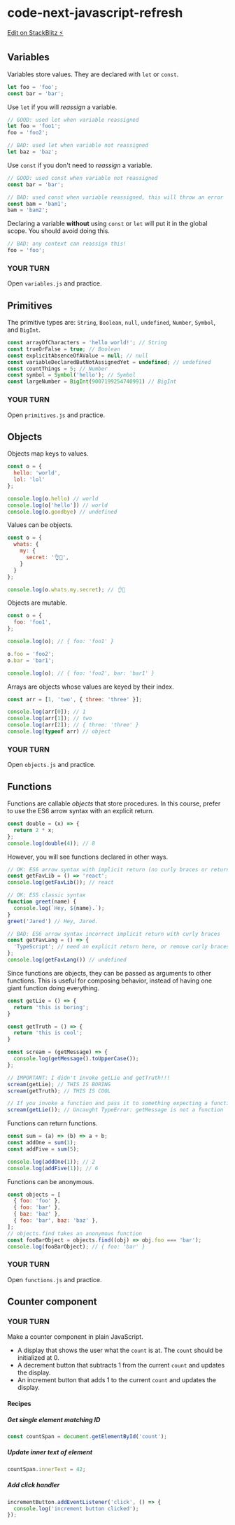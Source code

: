 # code-next-javascript-refresh

[Edit on StackBlitz ⚡️](https://stackblitz.com/edit/web-platform-qhwrl1)

## Variables

Variables store values. They are declared with `let` or `const`.

```js
let foo = 'foo';
const bar = 'bar';
```

Use `let` if you will _reassign_ a variable.

```js
// GOOD: used let when variable reassigned
let foo = 'foo1';
foo = 'foo2';

// BAD: used let when variable not reassigned
let baz = 'baz';
```

Use `const` if you don't need to _reassign_ a variable.

```js
// GOOD: used const when variable not reassigned
const bar = 'bar';

// BAD: used const when variable reassigned, this will throw an error
const bam = 'bam1';
bam = 'bam2';
```

Declaring a variable **without** using `const` or `let` will put it in the global scope. You should avoid doing this.

```js
// BAD: any context can reassign this!
foo = 'foo';
```

### YOUR TURN

Open `variables.js` and practice.

## Primitives

The primitive types are: `String`, `Boolean`, `null`, `undefined`, `Number`, `Symbol`, and `BigInt`.

```js
const arrayOfCharacters = 'hello world!'; // String
const trueOrFalse = true; // Boolean
const explicitAbsenceOfAValue = null; // null
const variableDeclaredButNotAssignedYet = undefined; // undefined
const countThings = 5; // Number
const symbol = Symbol('hello'); // Symbol
const largeNumber = BigInt(9007199254740991) // BigInt
```

### YOUR TURN

Open `primitives.js` and practice.

## Objects

Objects map keys to values.

```js
const o = {
  hello: 'world',
  lol: 'lol'
};

console.log(o.hello) // world
console.log(o['hello']) // world
console.log(o.goodbye) // undefined
```

Values can be objects.

```js
const o = {
  whats: {
    my: {
      secret: '👌👖',
    }
  }
};

console.log(o.whats.my.secret); // 👌👖
```

Objects are mutable.

```js
const o = {
  foo: 'foo1',
};

console.log(o); // { foo: 'foo1' }

o.foo = 'foo2';
o.bar = 'bar1';

console.log(o); // { foo: 'foo2', bar: 'bar1' }
```

Arrays are objects whose values are keyed by their index.

```js
const arr = [1, 'two', { three: 'three' }];

console.log(arr[0]); // 1
console.log(arr[1]); // two
console.log(arr[2]); // { three: 'three' }
console.log(typeof arr) // object
```

### YOUR TURN

Open `objects.js` and practice.

## Functions

Functions are callable _objects_ that store procedures. In this course, prefer to use the ES6 arrow syntax with an explicit return.

```js
const double = (x) => {
  return 2 * x;
};
console.log(double(4)); // 8
```

However, you will see functions declared in other ways.

```js
// OK: ES6 arrow syntax with implicit return (no curly braces or return statement)
const getFavLib = () => 'react';
console.log(getFavLib()); // react

// OK: ES5 classic syntax
function greet(name) {
  console.log(`Hey, ${name}.`);
}
greet('Jared') // Hey, Jared.

// BAD: ES6 arrow syntax incorrect implicit return with curly braces
const getFavLang = () => {
  'TypeScript'; // need an explicit return here, or remove curly braces
};
console.log(getFavLang()) // undefined
```

Since functions are objects, they can be passed as arguments to other functions. This is useful for composing behavior, instead of having one giant function doing everything.

```js
const getLie = () => {
  return 'this is boring';
}

const getTruth = () => {
  return 'this is cool';
}

const scream = (getMessage) => {
  console.log(getMessage().toUpperCase());
};

// IMPORTANT: I didn't invoke getLie and getTruth!!!
scream(getLie); // THIS IS BORING
scream(getTruth); // THIS IS COOL

// If you invoke a function and pass it to something expecting a function, you will get an error, because it is whatever the function evaluates to!
scream(getLie()); // Uncaught TypeError: getMessage is not a function
```

Functions can return functions.

```js
const sum = (a) => (b) => a + b;
const addOne = sum(1);
const addFive = sum(5);

console.log(addOne(1)); // 2
console.log(addFive(1)); // 6
```

Functions can be anonymous.

```js
const objects = [
  { foo: 'foo' },
  { foo: 'bar' },
  { baz: 'baz' },
  { foo: 'bar', baz: 'baz' },
];
// objects.find takes an anonymous function
const fooBarObject = objects.find((obj) => obj.foo === 'bar');
console.log(fooBarObject); // { foo: 'bar' }
```

### YOUR TURN

Open `functions.js` and practice.

## Counter component

### YOUR TURN

Make a counter component in plain JavaScript.

- A display that shows the user what the `count` is at. The `count` should be initialized at 0. 
- A decrement button that subtracts 1 from the current `count` and updates the display.
- An increment button that adds 1 to the current `count` and updates the display.

#### Recipes

##### Get single element matching ID

```js
const countSpan = document.getElementById('count');
```

##### Update inner text of element

```js
countSpan.innerText = 42;
```

##### Add click handler

```js
incrementButton.addEventListener('click', () => {
  console.log('increment button clicked');
});
```
